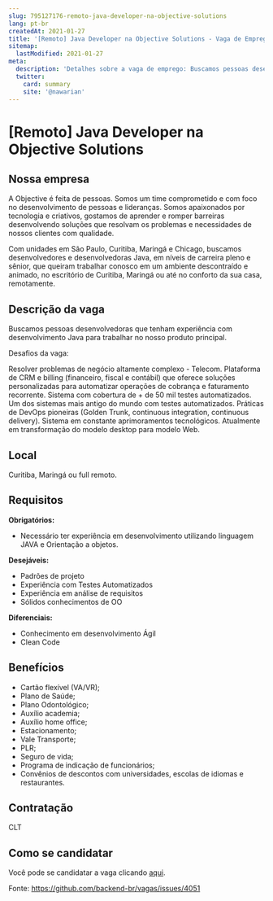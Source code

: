 ```yaml
---
slug: 795127176-remoto-java-developer-na-objective-solutions
lang: pt-br
createdAt: 2021-01-27
title: '[Remoto] Java Developer na Objective Solutions - Vaga de Emprego'
sitemap:
  lastModified: 2021-01-27
meta:
  description: 'Detalhes sobre a vaga de emprego: Buscamos pessoas desenvolvedoras que tenham experiência com desenvolvimento Java para trabalhar no nosso produto principal. Desafios da vaga:﻿ Resolver problemas de negócio altamente complexo - Telecom. Plataforma de CRM e billing (financeiro, fiscal e contábil) que oferece soluções personalizadas para automatizar operações de cobrança e faturamento recorrente. Sistema com cobertura de + de 50 mil testes automatizados. Um dos sistemas mais antigo do mundo com testes automatizados. Práticas de DevOps pioneiras (Golden Trunk, continuous integration, continuous delivery). Sistema em constante aprimoramentos tecnológicos. Atualmente em transformação do modelo desktop para modelo Web.'
  twitter:
    card: summary
    site: '@nawarian'
---
```


# [Remoto] Java Developer na Objective Solutions

<!--
==================================================
Caso a vaga for remoto durante a pandemia informar no texto "Remoto durante o covid"
==================================================
-->
<!-- 
==================================================
POR FAVOR, SÓ POSTE SE A VAGA FOR PARA BACK-END!

Não faça distinção de gênero no título da vaga.

Use: "Back-End Developer" ao invés de 
"Desenvolvedor Back-End" \o/

Exemplo: `[São Paulo] Back-End Developer @ NOME DA EMPRESA`
==================================================
-->
<!--
==================================================
Caso a vaga for remoto durante a pandemia deixar a linha abaixo
==================================================
-->

## Nossa empresa

A Objective é feita de pessoas. Somos um time comprometido e com foco no desenvolvimento de pessoas e lideranças. Somos apaixonados por tecnologia e criativos, gostamos de aprender e romper barreiras desenvolvendo soluções que resolvam os problemas e necessidades de nossos clientes com qualidade.

Com unidades em São Paulo, Curitiba, Maringá e Chicago, buscamos desenvolvedores e desenvolvedoras Java, em níveis de carreira pleno e sênior, que queiram trabalhar conosco em um ambiente descontraído e animado, no escritório de Curitiba, Maringá ou até no conforto da sua casa, remotamente.

## Descrição da vaga

Buscamos pessoas desenvolvedoras que tenham experiência com desenvolvimento Java para trabalhar no nosso produto principal.

Desafios da vaga:﻿

Resolver problemas de negócio altamente complexo - Telecom.
Plataforma de CRM e billing (financeiro, fiscal e contábil) que oferece soluções personalizadas para automatizar operações de cobrança e faturamento recorrente.
Sistema com cobertura de + de 50 mil testes automatizados. Um dos sistemas mais antigo do mundo com testes automatizados.
Práticas de DevOps pioneiras (Golden Trunk, continuous integration, continuous delivery).
Sistema em constante aprimoramentos tecnológicos. Atualmente em transformação do modelo desktop para modelo Web.

## Local

Curitiba, Maringá ou full remoto.

## Requisitos

**Obrigatórios:**

- Necessário ter experiência em desenvolvimento utilizando linguagem JAVA e Orientação a objetos.


**Desejáveis:**

- Padrões de projeto
- Experiência com Testes Automatizados
- Experiência em análise de requisitos
- Sólidos conhecimentos de OO

**Diferenciais:**

- Conhecimento em desenvolvimento Ágil
- Clean Code

## Benefícios

- Cartão flexível (VA/VR);
- Plano de Saúde;
- Plano Odontológico;
- Auxílio academia;
- Auxílio home office;
- Estacionamento;
- Vale Transporte;
- PLR;
- Seguro de vida;
- Programa de indicação de funcionários;
- Convênios de descontos com universidades, escolas de idiomas e restaurantes.

## Contratação

CLT

## Como se candidatar

Você pode se candidatar a vaga clicando [aqui](https://objective.gupy.io/jobs/602523).

Fonte: https://github.com/backend-br/vagas/issues/4051